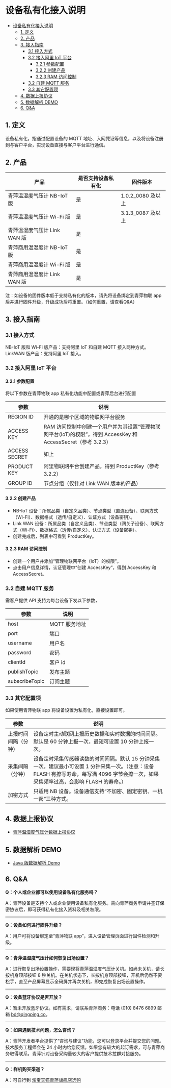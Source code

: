 # 设备私有化接入说明

- [设备私有化接入说明](#设备私有化接入说明)
  - [1. 定义](#1-定义)
  - [2. 产品](#2-产品)
  - [3. 接入指南](#3-接入指南)
    - [3.1 接入方式](#31-接入方式)
    - [3.2 接入阿里 IoT 平台](#32-接入阿里-iot-平台)
      - [3.2.1 参数配置](#321-参数配置)
      - [3.2.2 创建产品](#322-创建产品)
      - [3.2.3 RAM 访问控制](#323-ram-访问控制)
    - [3.2 自建 MQTT 服务](#32-自建-mqtt-服务)
    - [3.3 其它配置项](#33-其它配置项)
  - [4. 数据上报协议](#4-数据上报协议)
  - [5. 数据解析 DEMO](#5-数据解析-demo)
  - [6. Q&A](#6-qa)

## 1. 定义

设备私有化，指通过配置设备的 MQTT 地址、入网凭证等信息，以及将设备注册到与客户平台，实现设备直接与客户平台进行通信。

## 2. 产品

| 产品                         | 是否支持设备私有化 | 固件版本          |
| ---------------------------- | ------------------ | ----------------- |
| 青萍温湿度气压计 NB-IoT 版   | 是                 | 1.0.2_0080 及以上 |
| 青萍温湿度气压计 Wi-Fi 版    | 是                 | 3.1.3_0087 及以上 |
| 青萍温湿度气压计 Link WAN 版 | 是                 |                   |
| 青萍商用温湿度计 NB-IoT 版   | 是                 |                   |
| 青萍商用温湿度计 Wi-Fi 版    | 是                 |                   |
| 青萍商用温湿度计 Link WAN 版 | 是                 |                   |

注：如设备的固件版本低于支持私有化的版本，请先将设备绑定到青萍物联 app 后并进行固件升级，升级成功后将重置。（如何重置，请查看Q&A）

## 3. 接入指南

### 3.1 接入方式

NB-IoT 版和 Wi-Fi 版产品：支持阿里 IoT 和自建 MQTT 接入两种方式。
LinkWAN 版产品：支持阿里 IoT 接入。

### 3.2 接入阿里 IoT 平台

#### 3.2.1 参数配置

将以下参数在青萍物联 app 私有化功能中配置或青萍后台进行配置

| 参数          | 说明                                                                                                          |
| ------------- | ------------------------------------------------------------------------------------------------------------- |
| REGION ID     | 开通的是哪个区域的物联网平台服务                                                                              |
| ACCESS KEY    | RAM 访问控制中创建一个用户并为其设置“管理物联网平台(IoT)的权限”，得到 AccessKey 和 AccessSecret（参考 3.2.3） |
| ACCESS SECRET | 如上                                                                                                          |
| PRODUCT KEY   | 阿里物联网平台创建产品，得到 ProductKey（参考 3.2.2）                                                         |
| GROUP ID      | 节点分组（仅针对 Link WAN 版本的产品）                                                                        |

#### 3.2.2 创建产品

- NB-IoT 设备：所属品类（自定义品类）、节点类型（直连设备）、联网方式（Wi-Fi）、数据格式（透传/自定义）、认证方式（设备密钥）。
- Link WAN 设备：所属品类（自定义品类）、节点类型（网关子设备）、联网方式（Wi-Fi）、数据格式（透传/自定义）、认证方式（设备密钥）。
- 创建完成后，列表中可看到 ProductKey。

#### 3.2.3 RAM 访问控制

- 创建一个用户并添加“管理物联网平台（IoT）的权限”。
- 点击用户信息详情，认证管理中“创建 AccessKey”，得到 AccessKey 和 AccessSecret。

### 3.2 自建 MQTT 服务

需客户提供 API 支持为每台设备下发以下参数，

| 参数           | 说明          |
| -------------- | ------------- |
| host           | MQTT 服务地址 |
| port           | 端口          |
| username       | 用户名        |
| password       | 密码          |
| clientId       | 客户 id       |
| publishTopic   | 发布主题      |
| subscribeTopic | 订阅主题      |

### 3.3 其它配置项

如果使用青萍物联 app 将设备设置为私有化，直接设置即可。

| 参数                 | 说明                                                                                                                                                                                      |
| -------------------- | ----------------------------------------------------------------------------------------------------------------------------------------------------------------------------------------- |
| 上报时间间隔（分钟） | 设备定时主动联网上报历史数据和实时数据的时间间隔。默认是 60 分钟上报一次，最短可设置 10 分钟上报一次。                                                                                    |
| 采集间隔（分钟）     | 设备定时采集传感器读数的时间间隔。默认 15 分钟采集一次，建议最小可设置 1 分钟采集一次。（注意：设备 FLASH 有擦写寿命，每写满 4096 字节会擦一次，如果采集频率过高，会影响 FLASH 的寿命。） |
| 加密方式             | 只适用 NB 设备。设备通信支持“不加密、固定密钥、一机一密”三种方式。                                                                                                                        |

## 4. 数据上报协议

- [青萍温湿度气压计数据上报协议](https://qingping.feishu.cn/docs/doccnsQEUKIl4ySLumxSqYktH4d)

## 5. 数据解析 DEMO

- [Java 版数据解析 Demo](https://developer.qingping.co/qingping_libs.zip)

## 6. Q&A

  **Q：个人或企业都可以使用设备私有化服务吗？**
  
  A：青萍设备是支持个人或企业使用设备私有化服务。需向青萍商务申请并签订保密协议后，即可获得私有化接入资料及相关权限。

----

  **Q：设备如何进行固件升级？**
  
  A：用户可将设备绑定至“青萍物联 app”，进入设备管理页面进行固件检测和升级。

----

  **Q：青萍温湿度气压计如何恢复出场设置？**
  
  A：进行恢复出场设置操作，需要现将青萍温湿度气压计关机。如尚未关机，请长按机身顶部按钮 8 秒关机。在关机状态下，长按机身顶部按钮，开机后仍然不要松手，直至产品屏幕显示全码屏并再次关机，即完成恢复出场设置操作。

----

  **Q：设备蓝牙协议是否开放？**
  
  A：暂未开放蓝牙协议。如有需求，请联系青萍商务：电话 (010) 8476 6899   邮箱 bd@qingping.co。

----

  **Q：如果遇到技术问题，怎么咨询？**
  
  A：青萍开发者平台提供了“咨询与建议”功能，您可以登录平台并提交您的问题。技术服务工程师会在 24 小时内给您反馈。如果您有较大的起订需求，可与青萍商务取得联系，青萍针对设备采购量较大的客户提供技术拉群对接服务。

----
  **Q：样机购买渠道？**
  
  A：可自行到 [淘宝天猫青萍旗舰店选购](https://cleargrass.tmall.com/)
